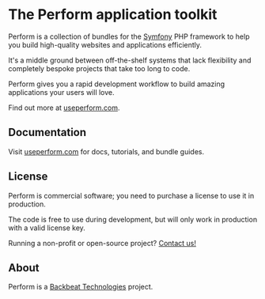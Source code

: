 # The Perform application toolkit

Perform is a collection of bundles for the [Symfony](https://symfony.com) PHP framework to help you build high-quality websites and applications efficiently.

It's a middle ground between off-the-shelf systems that lack flexibility and completely bespoke projects that take too long to code.

Perform gives you a rapid development workflow to build amazing applications your users will love.

Find out more at [useperform.com](https://useperform.com).

## Documentation

Visit [useperform.com](https://useperform.com/docs) for docs, tutorials, and bundle guides.

## License

Perform is commercial software; you need to purchase a license to use it in production.

The code is free to use during development, but will only work in production with a valid license key.

Running a non-profit or open-source project? [Contact us!](https://backbeat.tech)

## About

Perform is a [Backbeat Technologies](https://backbeat.tech) project.
